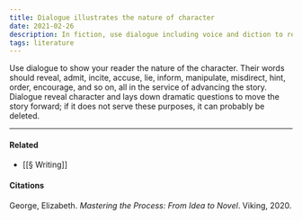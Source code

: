 ```yaml
---
title: Dialogue illustrates the nature of character
date: 2021-02-26
description: In fiction, use dialogue including voice and diction to reveal character and provoke dramatic questions.
tags: literature
---
```


Use dialogue to show your reader the nature of the character. Their words should reveal, admit, incite, accuse, lie, inform, manipulate, misdirect, hint, order, encourage, and so on, all in the service of advancing the story. Dialogue reveal character and lays down dramatic questions to move the story forward; if it does not serve these purposes, it can probably be deleted.

---
#### Related
- [[§ Writing]]

#### Citations
George, Elizabeth. _Mastering the Process: From Idea to Novel_. Viking, 2020.